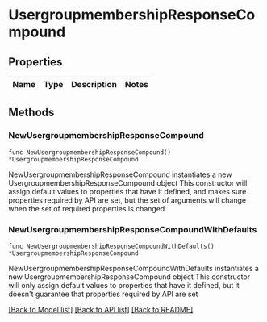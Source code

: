 # UsergroupmembershipResponseCompound

## Properties

Name | Type | Description | Notes
------------ | ------------- | ------------- | -------------

## Methods

### NewUsergroupmembershipResponseCompound

`func NewUsergroupmembershipResponseCompound() *UsergroupmembershipResponseCompound`

NewUsergroupmembershipResponseCompound instantiates a new UsergroupmembershipResponseCompound object
This constructor will assign default values to properties that have it defined,
and makes sure properties required by API are set, but the set of arguments
will change when the set of required properties is changed

### NewUsergroupmembershipResponseCompoundWithDefaults

`func NewUsergroupmembershipResponseCompoundWithDefaults() *UsergroupmembershipResponseCompound`

NewUsergroupmembershipResponseCompoundWithDefaults instantiates a new UsergroupmembershipResponseCompound object
This constructor will only assign default values to properties that have it defined,
but it doesn't guarantee that properties required by API are set


[[Back to Model list]](../README.md#documentation-for-models) [[Back to API list]](../README.md#documentation-for-api-endpoints) [[Back to README]](../README.md)


